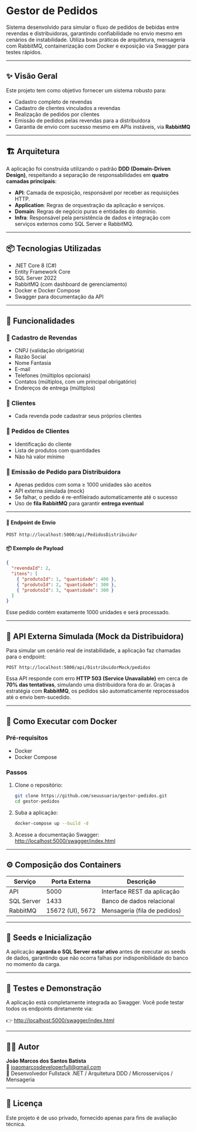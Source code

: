 # Gestor de Pedidos

Sistema desenvolvido para simular o fluxo de pedidos de bebidas entre revendas e distribuidoras, garantindo confiabilidade no envio mesmo em cenários de instabilidade. Utiliza boas práticas de arquitetura, mensageria com RabbitMQ, containerização com Docker e exposição via Swagger para testes rápidos.

---

## ✨ Visão Geral

Este projeto tem como objetivo fornecer um sistema robusto para:

- Cadastro completo de revendas
- Cadastro de clientes vinculados a revendas
- Realização de pedidos por clientes
- Emissão de pedidos pelas revendas para a distribuidora
- Garantia de envio com sucesso mesmo em APIs instáveis, via **RabbitMQ**

---

## 🏗️ Arquitetura

A aplicação foi construída utilizando o padrão **DDD (Domain-Driven Design)**, respeitando a separação de responsabilidades em **quatro camadas principais**:

- **API**: Camada de exposição, responsável por receber as requisições HTTP.
- **Application**: Regras de orquestração da aplicação e serviços.
- **Domain**: Regras de negócio puras e entidades do domínio.
- **Infra**: Responsável pela persistência de dados e integração com serviços externos como SQL Server e RabbitMQ.

---

## 📦 Tecnologias Utilizadas

- .NET Core 8 (C#)
- Entity Framework Core
- SQL Server 2022
- RabbitMQ (com dashboard de gerenciamento)
- Docker e Docker Compose
- Swagger para documentação da API

---

## 🧱 Funcionalidades

### 🏪 Cadastro de Revendas
- CNPJ (validação obrigatória)
- Razão Social
- Nome Fantasia
- E-mail
- Telefones (múltiplos opcionais)
- Contatos (múltiplos, com um principal obrigatório)
- Endereços de entrega (múltiplos)

### 👥 Clientes
- Cada revenda pode cadastrar seus próprios clientes

### 🛒 Pedidos de Clientes
- Identificação do cliente
- Lista de produtos com quantidades
- Não há valor mínimo

### 🚚 Emissão de Pedido para Distribuidora
- Apenas pedidos com soma ≥ 1000 unidades são aceitos
- API externa simulada (mock)
- Se falhar, o pedido é re-enfileirado automaticamente até o sucesso
- Uso de **fila RabbitMQ** para garantir **entrega eventual**

---

#### 🔗 Endpoint de Envio
```
POST http://localhost:5000/api/PedidosDistribuidor
```

#### 📦 Exemplo de Payload
```json
{
  "revendaId": 2,
  "itens": [
    { "produtoId": 1, "quantidade": 400 },
    { "produtoId": 2, "quantidade": 300 },
    { "produtoId": 3, "quantidade": 300 }
  ]
}
```

Esse pedido contém exatamente 1000 unidades e será processado.

---

## 🧪 API Externa Simulada (Mock da Distribuidora)

Para simular um cenário real de instabilidade, a aplicação faz chamadas para o endpoint:

```
POST http://localhost:5000/api/DistribuidorMock/pedidos
```

Essa API responde com erro **HTTP 503 (Service Unavailable)** em cerca de **70% das tentativas**, simulando uma distribuidora fora do ar. Graças à estratégia com **RabbitMQ**, os pedidos são automaticamente reprocessados até o envio bem-sucedido.

---

## 🐳 Como Executar com Docker

### Pré-requisitos
- Docker
- Docker Compose

### Passos

1. Clone o repositório:
   ```bash
   git clone https://github.com/seuusuario/gestor-pedidos.git
   cd gestor-pedidos
   ```

2. Suba a aplicação:
   ```bash
   docker-compose up --build -d
   ```

3. Acesse a documentação Swagger:
   [http://localhost:5000/swagger/index.html](http://localhost:5000/swagger/index.html)

---

## ⚙️ Composição dos Containers

| Serviço       | Porta Externa | Descrição                        |
|---------------|----------------|----------------------------------|
| API           | 5000           | Interface REST da aplicação      |
| SQL Server    | 1433           | Banco de dados relacional        |
| RabbitMQ      | 15672 (UI), 5672 | Mensageria (fila de pedidos)     |

---

## 🚀 Seeds e Inicialização

A aplicação **aguarda o SQL Server estar ativo** antes de executar as seeds de dados, garantindo que não ocorra falhas por indisponibilidade do banco no momento da carga.

---

## 🧪 Testes e Demonstração

A aplicação está completamente integrada ao Swagger. Você pode testar todos os endpoints diretamente via:

👉 [http://localhost:5000/swagger/index.html](http://localhost:5000/swagger/index.html)

---

## 👨‍💻 Autor

**João Marcos dos Santos Batista**  
📧 joaomarcosdeveloperfull@gmail.com  
💼 Desenvolvedor Fullstack .NET / Arquitetura DDD / Microsserviços / Mensageria  

---

## 📄 Licença

Este projeto é de uso privado, fornecido apenas para fins de avaliação técnica.